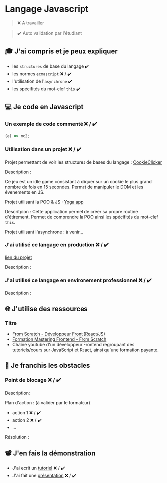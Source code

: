 # Langage Javascript

> ❌ A travailler

> ✔️ Auto validation par l'étudiant

## 🎓 J'ai compris et je peux expliquer

- les `structures` de base du langage ✔️
- les normes `ecmascript` ❌ / ✔️
- l'utilisation de l'`asynchrone`  ✔️
- les spécifités du mot-clef `this` ✔️

## 💻 Je code en Javascript

### Un exemple de code commenté ❌ / ✔️

```javascript
(e) => mc2;
```

### Utilisation dans un projet ❌ / ✔️

Projet permettant de voir les structures de bases du langage : [CookieClicker](https://github.com/MaryamVerdon/cookieClicker.git)

Description : 

Ce jeu est un idle game consistant à cliquer sur un cookie le plus grand nombre de fois en 15 secondes. Permet de manipuler le DOM et les évenements en JS.

Projet utilisant la POO & JS : [Yoga app](https://github.com/MaryamVerdon/Yoga.git)

Descritpion : Cette application permet de créer sa propre routine d'étirement. Permet de comprendre la POO ainsi les spécifités du mot-clef `this`.

Projet utilisant l'asynchrone : à venir...


### J'ai utilisé ce langage en production ❌ / ✔️

[lien du projet](...)

Description :

### J'ai utilisé ce langage en environement professionnel ❌ / ✔️

Description :

## 🌐 J'utilise des ressources

### Titre

- [From Scratch - Développeur Front (React/JS)](https://www.youtube.com/@FromScratchDeveloppementWeb)
- [Formation Mastering Frontend - From Scratch](https://fromscratch.podia.com/view/courses/parcours-complet-mastering-front-end/1265940-introduction/3870947-bande-annonce-mastering-Front-End)
- Chaîne youtube d'un développeur Frontend regroupant des tutoriels/cours sur JavaScript et React, ainsi qu'une formation payante.

## 🚧 Je franchis les obstacles

### Point de blocage ❌ / ✔️

Description:

Plan d'action : (à valider par le formateur)

- action 1 ❌ / ✔️
- action 2 ❌ / ✔️
- ...

Résolution :

## 📽️ J'en fais la démonstration

- J'ai ecrit un [tutoriel](...) ❌ / ✔️
- J'ai fait une [présentation](...) ❌ / ✔️

